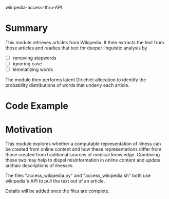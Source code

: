 wikipedia-access-thru-API

Summary
=====

  This module retrieves articles from Wikipedia. It then extracts the text from those articles and readies that text for deeper linguistic analysis by 

   - [ ] removing stopwords
   - [ ] ignoring case 
   - [ ] lemmatizing words
 
 The module then performs latent Dirichlet allocation to identify the probability distributions of words that underly each article.

Code Example
====

Motivation
====

 This module explores whether a computable representation of illness can be created from online content and how these representations differ from those created from traditional sources of medical knowledge. Combining these two may help to dispel misinformation in online content and update archaic descriptions of ilnesses. 


The files "access_wikipedia.py" and "access_wikipedia.sh" both use wikipedia's API to pull the text out of an article.

Details will be added once the files are complete.
